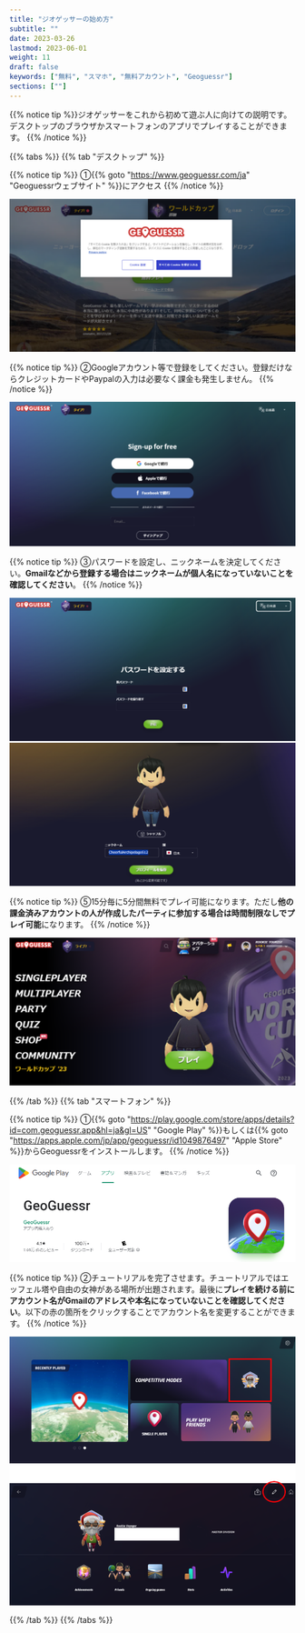 ```yaml
---
title: "ジオゲッサーの始め方"
subtitle: ""
date: 2023-03-26
lastmod: 2023-06-01
weight: 11
draft: false
keywords: ["無料", "スマホ", "無料アカウント", "Geoguessr"]
sections: [""]
---
```


{{% notice tip %}}ジオゲッサーをこれから初めて遊ぶ人に向けての説明です。デスクトップのブラウザかスマートフォンのアプリでプレイすることができます。
{{% /notice %}}

{{% tabs %}}
{{% tab "デスクトップ" %}}

{{% notice tip %}}
①{{% goto "https://www.geoguessr.com/ja" "Geoguessrウェブサイト" %}}にアクセス
{{% /notice %}}

<div class="googlemap-if" style="pointer-events: none;">
<img src="2023-10-15-00-08-36.png">
</div>


{{% notice tip %}}
②Googleアカウント等で登録をしてください。登録だけならクレジットカードやPaypalの入力は必要なく課金も発生しません。
{{% /notice %}}

<div class="googlemap-if" style="pointer-events: none;">
<img src="2023-10-15-00-11-39.png">
</div>

{{% notice tip %}}
③パスワードを設定し、ニックネームを決定してください。<span style="font-weight:bold;">Gmailなどから登録する場合はニックネームが個人名になっていないことを確認してください</span>。
{{% /notice %}}

<div class="googlemap-if no-margin" style="pointer-events: none;">
<img src="2023-10-15-00-16-30.png">
<img src="2023-10-15-00-18-58.png">
</div>

{{% notice tip %}}
⑤15分毎に5分間無料でプレイ可能になります。ただし<span style="font-weight:bold;">他の課金済みアカウントの人が作成したパーティに参加する場合は時間制限なしでプレイ可能</span>になります。
{{% /notice %}}

<div class="googlemap-if" style="pointer-events: none;">
<img src="2023-10-15-00-20-13.png">
</div>

{{% /tab %}}
{{% tab "スマートフォン" %}}

{{% notice tip %}}
①{{% goto "https://play.google.com/store/apps/details?id=com.geoguessr.app&hl=ja&gl=US" "Google Play" %}}もしくは{{% goto "https://apps.apple.com/jp/app/geoguessr/id1049876497" "Apple Store" %}}からGeoguessrをインストールします。
{{% /notice %}}

<div class="googlemap-if" style="pointer-events: none;">
<img src="2023-10-15-00-32-34.png">
</div>


{{% notice tip %}}
②チュートリアルを完了させます。チュートリアルではエッフェル塔や自由の女神がある場所が出題されます。最後に<span style="font-weight:bold;">プレイを続ける前にアカウント名がGmailのアドレスや本名になっていないことを確認してください</span>。以下の赤の箇所をクリックすることでアカウント名を変更することができます。
{{% /notice %}}
<div class="googlemap-if" style="pointer-events: none;">
<img src="2023-10-15-00-44-25.png">
</div>


{{% /tab %}}
{{% /tabs %}}